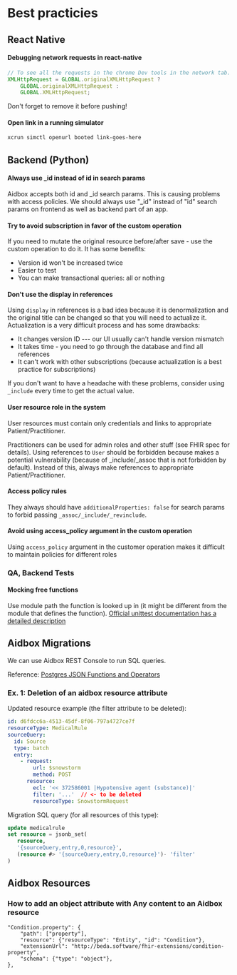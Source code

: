 # Best practicies

## React Native

#### Debugging network requests in react-native
```javascript
// To see all the requests in the chrome Dev tools in the network tab.
XMLHttpRequest = GLOBAL.originalXMLHttpRequest ?
    GLOBAL.originalXMLHttpRequest :
    GLOBAL.XMLHttpRequest;
```
Don't forget to remove it before pushing!

#### Open link in a running simulator

```sh
xcrun simctl openurl booted link-goes-here
```


## Backend (Python)

#### Always use _id instead of id in search params
Aidbox accepts both id and _id search params. This is causing problems with access policies.
We should always use "_id" instead of "id" search params on frontend as well as backend part of an app.
#### Try to avoid subscription in favor of the custom operation
If you need to mutate the original resource before/after save - use the custom operation to do it. It has some benefits:
* Version id won't be increased twice
* Easier to test
* You can make transactional queries: all or nothing

#### Don't use the display in references
Using `display` in references is a bad idea because it is denormalization and the original title can be changed so that you will need to actualize it. Actualization is a very difficult process and has some drawbacks:
* It changes version ID --- our UI usually can't handle version mismatch
* It takes time - you need to go through the database and find all references
* It can't work with other subscriptions (because actualization is a best practice for subscriptions)

If you don't want to have a headache with these problems, consider using `_include` every time to get the actual value.

#### User resource role in the system
User resources must contain only credentials and links to appropriate Patient/Practitioner. 

Practitioners can be used for admin roles and other stuff (see FHIR spec for details). 
Using references to `User` should be forbidden because makes a potential vulnerability (because of _include/_assoc that is not forbidden by default). Instead of this, always make references to appropriate Patient/Practitioner.

#### Access policy rules
They always should have `additionalProperties: false` for search params to forbid passing `_assoc/_include/_revinclude`.


#### Avoid using access_policy argument in the custom operation
Using `access_policy` argument in the customer operation makes it difficult to maintain policies for different roles


### QA, Backend Tests

#### Mocking free functions
Use module path the function is looked up in (it might be different from the module that defines the function).
[Official unittest documentation has a detailed description](https://docs.python.org/3/library/unittest.mock.html#where-to-patch)



## Aidbox Migrations
We can use Aidbox REST Console to run SQL queries.

Reference: [Postgres JSON Functions and Operators](https://www.postgresql.org/docs/current/functions-json.html)

### Ex. 1: Deletion of an aidbox resource attribute

Updated resource example (the filter attribute to be deleted):
```yaml
id: d6fdcc6a-4513-45df-8f06-797a4727ce7f
resourceType: MedicalRule
sourceQuery:
  id: Source
  type: batch
  entry:
    - request:
        url: $snowstorm
        method: POST
      resource:
        ecl: '<< 372586001 |Hypotensive agent (substance)|'
        filter: '...'  // <- to be deleted
        resourceType: SnowstormRequest
```

Migration SQL query (for all resources of this type):
```sql
update medicalrule 
set resource = jsonb_set(
   resource, 
   '{sourceQuery,entry,0,resource}', 
   (resource #> '{sourceQuery,entry,0,resource}')- 'filter'
)
```

## Aidbox Resources

### How to add an object attribute with Any content to an Aidbox resource

```
"Condition.property": {
    "path": ["property"],
    "resource": {"resourceType": "Entity", "id": "Condition"},
    "extensionUrl": "http://beda.software/fhir-extensions/condition-property",
    "schema": {"type": "object"},
},
```
